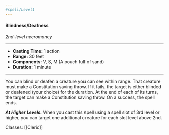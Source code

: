 ```yaml
---
#spell/Level1
---
```

#### Blindness/Deafness
*2nd-level necromancy*
___
- **Casting Time:** 1 action
- **Range:** 30 feet
- **Components:** V, S, M (A pouch full of sand)
- **Duration:** 1 minute
---
You can blind or deafen a creature you can see within range. That creature must make a Constitution saving throw. If it fails, the target is either blinded or deafened (your choice) for the duration. At the end of each of its turns, the target can make a Constitution saving throw. On a success, the spell ends.

***At Higher Levels.*** When you cast this spell using a spell slot of 3rd level or higher, you can target one additional creature for each slot level above 2nd.

Classes: [[Cleric]]